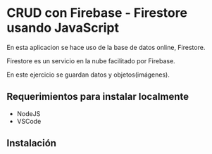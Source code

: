 # CRUD con Firebase - Firestore usando JavaScript

En esta aplicacion se hace uso de la base de datos online, Firestore.

Firestore es un servicio en la nube facilitado por Firebase.

En este ejercicio se guardan datos y objetos(imágenes).

## Requerimientos para instalar localmente

* NodeJS
* VSCode

## Instalación

``` git clone git@github.com:profcswni/crud-firebase-firestore-javascript.git 
```

``` cd crud-firebase-firestore-javascript 
```

``` npm install
```

``` npm run dev
```




